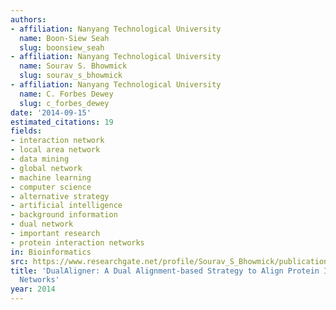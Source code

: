 ```yaml
---
authors:
- affiliation: Nanyang Technological University
  name: Boon-Siew Seah
  slug: boonsiew_seah
- affiliation: Nanyang Technological University
  name: Sourav S. Bhowmick
  slug: sourav_s_bhowmick
- affiliation: Nanyang Technological University
  name: C. Forbes Dewey
  slug: c_forbes_dewey
date: '2014-09-15'
estimated_citations: 19
fields:
- interaction network
- local area network
- data mining
- global network
- machine learning
- computer science
- alternative strategy
- artificial intelligence
- background information
- dual network
- important research
- protein interaction networks
in: Bioinformatics
src: https://www.researchgate.net/profile/Sourav_S_Bhowmick/publication/262693579_DualAligner_A_Dual_Alignment-based_Strategy_to_Align_Protein_Interaction_Networks/links/546e97230cf2bc99c21559b8.pdf?disableCoverPage=true
title: 'DualAligner: A Dual Alignment-based Strategy to Align Protein Interaction
  Networks'
year: 2014
---
```

